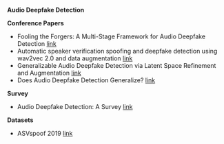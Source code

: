 **Audio Deepfake Detection**

**Conference Papers**
* Fooling the Forgers: A Multi-Stage Framework for Audio Deepfake Detection [link](https://ieeexplore.ieee.org/document/10888175)
* Automatic speaker verification spoofing and deepfake detection using wav2vec 2.0 and data augmentation [link](https://arxiv.org/abs/2202.12233)
* Generalizable Audio Deepfake Detection via Latent Space Refinement and Augmentation [link](https://arxiv.org/abs/2501.14240)
* Does Audio Deepfake Detection Generalize?  [link](https://arxiv.org/abs/2203.16263)

**Survey**
* Audio Deepfake Detection: A Survey [link](https://arxiv.org/abs/2308.14970)

**Datasets**
* ASVspoof 2019 [link](https://datashare.ed.ac.uk/handle/10283/3336)


